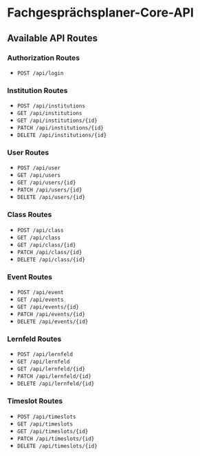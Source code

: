 # Fachgesprächsplaner-Core-API

## Available API Routes

### Authorization Routes

- `POST /api/login`

### Institution Routes

- `POST /api/institutions`
- `GET /api/institutions`
- `GET /api/institutions/{id}`
- `PATCH /api/institutions/{id}`
- `DELETE /api/institutions/{id}`

### User Routes

- `POST /api/user`
- `GET /api/users`
- `GET /api/users/{id}`
- `PATCH /api/users/{id}`
- `DELETE /api/users/{id}`

### Class Routes

- `POST /api/class`
- `GET /api/class`
- `GET /api/class/{id}`
- `PATCH /api/class/{id}`
- `DELETE /api/class/{id}`

### Event Routes

- `POST /api/event`
- `GET /api/events`
- `GET /api/events/{id}`
- `PATCH /api/events/{id}`
- `DELETE /api/events/{id}`

### Lernfeld Routes

- `POST /api/lernfeld`
- `GET /api/lernfeld`
- `GET /api/lernfeld/{id}`
- `PATCH /api/lernfeld/{id}`
- `DELETE /api/lernfeld/{id}`

### Timeslot Routes

- `POST /api/timeslots`
- `GET /api/timeslots`
- `GET /api/timeslots/{id}`
- `PATCH /api/timeslots/{id}`
- `DELETE /api/timeslots/{id}`
